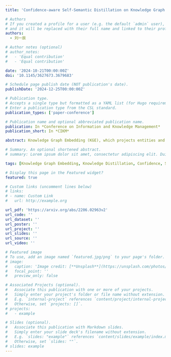 ```yaml
---
title: 'Confidence-aware Self-Semantic Distillation on Knowledge Graph Embedding'

# Authors
# If you created a profile for a user (e.g. the default `admin` user), write the username (folder name) here
# and it will be replaced with their full name and linked to their profile.
authors:
  - 刘一辰

# Author notes (optional)
# author_notes:
#   - 'Equal contribution'
#   - 'Equal contribution'

date: '2024-10-21T00:00:00Z'
doi: '10.1145/3627673.3679683'

# Schedule page publish date (NOT publication's date).
publishDate: '2024-12-25T00:00:00Z'

# Publication type.
# Accepts a single type but formatted as a YAML list (for Hugo requirements).
# Enter a publication type from the CSL standard.
publication_types: ['paper-conference']

# Publication name and optional abbreviated publication name.
publication: In *Conference on Information and Knowledge Management*
publication_short: In *CIKM*

abstract: Knowledge Graph Embedding (KGE), which projects entities and relations into continuous vector spaces, has garnered significant attention. Although high-dimensional KGE methods offer better performance, they come at the expense of significant computation and memory overheads. Decreasing embedding dimensions significantly deteriorates model performance. While several recent efforts utilize knowledge distillation or non-Euclidean representation learning to augment the effectiveness of low-dimensional KGE, they either necessitate a pre-trained high-dimensional teacher model or involve complex non-Euclidean operations, thereby incurring considerable additional computational costs. To address this, this work proposes Confidence-aware Self-Knowledge Distillation (CSD) that learns from the model itself to enhance KGE in a low-dimensional space. Specifically, CSD extracts knowledge from embeddings in previous iterations, which would be utilized to supervise the learning of the model in the next iterations. Moreover, a specific semantic module is developed to filter reliable knowledge by estimating the confidence of previously learned embeddings. This straightforward strategy bypasses the need for time-consuming pre-training of teacher models and can be integrated into various KGE methods to improve their performance. Our comprehensive experiments on six KGE backbones and four datasets underscore the effectiveness of the proposed CSD.

# Summary. An optional shortened abstract.
# summary: Lorem ipsum dolor sit amet, consectetur adipiscing elit. Duis posuere tellus ac convallis placerat. Proin tincidunt magna sed ex sollicitudin condimentum.

tags: [Knowledge Graph Embedding, Knowledge Distillation, Confidence, Self-distillation]

# Display this page in the Featured widget?
featured: true

# Custom links (uncomment lines below)
# links:
# - name: Custom Link
#   url: http://example.org

url_pdf: 'https://arxiv.org/abs/2206.02963v2'
url_code: ''
url_dataset: ''
url_poster: ''
url_project: ''
url_slides: ''
url_source: ''
url_video: ''

# Featured image
# To use, add an image named `featured.jpg/png` to your page's folder.
# image:
#   caption: 'Image credit: [**Unsplash**](https://unsplash.com/photos/pLCdAaMFLTE)'
#   focal_point: ''
#   preview_only: false

# Associated Projects (optional).
#   Associate this publication with one or more of your projects.
#   Simply enter your project's folder or file name without extension.
#   E.g. `internal-project` references `content/project/internal-project/index.md`.
#   Otherwise, set `projects: []`.
# projects:
#   - example

# Slides (optional).
#   Associate this publication with Markdown slides.
#   Simply enter your slide deck's filename without extension.
#   E.g. `slides: "example"` references `content/slides/example/index.md`.
#   Otherwise, set `slides: ""`.
# slides: example
---
```


<!-- {{% callout note %}}
Click the _Cite_ button above to demo the feature to enable visitors to import publication metadata into their reference management software.
{{% /callout %}} -->

<!-- {{% callout note %}}
Create your slides in Markdown - click the _Slides_ button to check out the example.
{{% /callout %}} -->

<!-- Add the publication's **full text** or **supplementary notes** here. You can use rich formatting such as including [code, math, and images](https://docs.hugoblox.com/content/writing-markdown-latex/). -->
